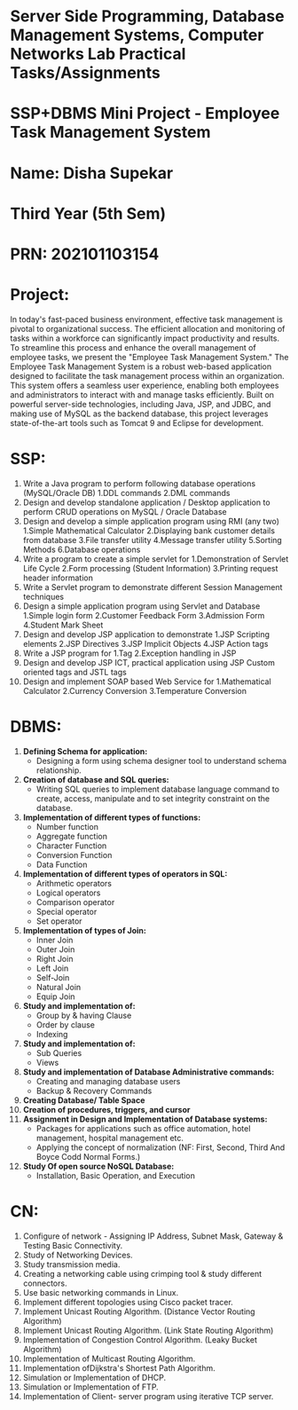 # Server Side Programming, Database Management Systems, Computer Networks Lab Practical Tasks/Assignments
# SSP+DBMS Mini Project - Employee Task Management System
# Name: Disha Supekar
# Third Year (5th Sem)
# PRN: 202101103154

# Project:
In today's fast-paced business environment, effective task management is pivotal to organizational success. The efficient allocation and monitoring of tasks within a workforce can significantly impact productivity and results. To streamline this process and enhance the overall management of employee tasks, we present the "Employee Task Management System."
The Employee Task Management System is a robust web-based application designed to facilitate the task management process within an organization. This system offers a seamless user experience, enabling both employees and administrators to interact with and manage tasks efficiently. Built on powerful server-side technologies, including Java, JSP, and JDBC, and making use of MySQL as the backend database, this project leverages state-of-the-art tools such as Tomcat 9 and Eclipse for development.

# SSP:
1. Write a Java program to perform following database operations (MySQL/Oracle DB) 1.DDL commands 2.DML commands
2. Design and develop standalone application / Desktop application to perform CRUD operations on MySQL / Oracle Database
3. Design and develop a simple application program using RMI (any two) 1.Simple Mathematical Calculator 2.Displaying bank customer details from database 3.File transfer utility 4.Message transfer utility 5.Sorting Methods 6.Database operations
4. Write a program to create a simple servlet for 1.Demonstration of Servlet Life Cycle 2.Form processing (Student Information) 3.Printing request header information
5. Write a Servlet program to demonstrate different Session Management techniques
6. Design a simple application program using Servlet and Database 1.Simple login form 2.Customer Feedback Form 3.Admission Form 4.Student Mark Sheet
7. Design and develop JSP application to demonstrate 1.JSP Scripting elements 2.JSP Directives 3.JSP Implicit Objects 4.JSP Action tags
8. Write a JSP program for 1.Tag 2.Exception handling in JSP
9. Design and develop JSP ICT, practical application using JSP Custom oriented tags and JSTL tags
10. Design and implement SOAP based Web Service for 1.Mathematical Calculator 2.Currency Conversion 3.Temperature Conversion

# DBMS:
1. **Defining Schema for application:**
   - Designing a form using schema designer tool to understand schema relationship.
2. **Creation of database and SQL queries:**
   - Writing SQL queries to implement database language command to create, access, manipulate and to set integrity constraint on the database.
3. **Implementation of different types of functions:**
   - Number function
   - Aggregate function
   - Character Function
   - Conversion Function
   - Data Function
4. **Implementation of different types of operators in SQL:**
   - Arithmetic operators
   - Logical operators
   - Comparison operator
   - Special operator
   - Set operator
5. **Implementation of types of Join:**
   - Inner Join
   - Outer Join
   - Right Join
   - Left Join
   - Self-Join
   - Natural Join
   - Equip Join
6. **Study and implementation of:**
   - Group by & having Clause
   - Order by clause
   - Indexing
7. **Study and implementation of:**
   - Sub Queries
   - Views
8. **Study and implementation of Database Administrative commands:**
   - Creating and managing database users
   - Backup & Recovery Commands
9. **Creating Database/ Table Space**
10. **Creation of procedures, triggers, and cursor**
11. **Assignment in Design and Implementation of Database systems:**
    - Packages for applications such as office automation, hotel management, hospital management etc.
    - Applying the concept of normalization (NF: First, Second, Third And Boyce Codd Normal Forms.)
12. **Study Of open source NoSQL Database:**
    - Installation, Basic Operation, and Execution

# CN:
1. Configure of network - Assigning IP Address, Subnet Mask, Gateway & Testing Basic Connectivity.
2. Study of Networking Devices.
3. Study transmission media.
4. Creating a networking cable using crimping tool & study different connectors.
5. Use basic networking commands in Linux.
6. Implement different topologies using Cisco packet tracer.
7. Implement Unicast Routing Algorithm. (Distance Vector Routing Algorithm)
8. Implement Unicast Routing Algorithm. (Link State Routing Algorithm)
9. Implementation of Congestion Control Algorithm. (Leaky Bucket Algorithm)
10. Implementation of Multicast Routing Algorithm.
11. Implementation ofDijkstra's Shortest Path Algorithm.
12. Simulation or Implementation of DHCP.
13. Simulation or Implementation of FTP.
14. Implementation of Client- server program using iterative TCP server.
